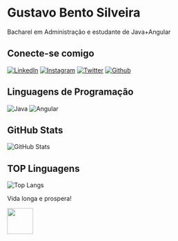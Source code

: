 # Gustavo Bento Silveira

Bacharel em Administração e estudante de Java+Angular

## Conecte-se comigo

[![LinkedIn](https://img.shields.io/badge/LinkedIn-000?style=for-the-badge&logo=linkedin&logoColor=0E76A8)](https://www.linkedin.com/in/gustavohbento/)
[![Instagram](https://img.shields.io/badge/Instagram-000?style=for-the-badge&logo=instagram)](https://www.instagram.com/ogustavobento/)
[![Twitter](https://img.shields.io/badge/Twitter-000?style=for-the-badge&logo=twitter)](https://twitter.com/Ogustavou)
[![Github](https://img.shields.io/badge/github-000?style=for-the-badge&logo=github&logoColor=0E76A8)]([https://github.com/brendowcaval](https://github.com/GustavoBentoSilveira))

## Linguagens de Programação

![Java](https://img.shields.io/badge/Java-000?style=for-the-badge&logo=java)
![Angular](https://img.shields.io/badge/Angular-000?style=for-the-badge&logo=angular&logoColor=C3002F)


## GitHub Stats

![GitHub Stats](https://github-readme-stats.vercel.app/api?username=GustavoBentoSilveira&theme=javascript&bg_color=000&border_color=30A3DC&show_icons=true&icon_color=30A3DC&title_color=E94D5F&text_color=FFF)

## TOP Linguagens

![Top Langs](https://github-readme-stats-git-masterrstaa-rickstaa.vercel.app/api/top-langs/?username=GustavoBentoSilveira&layout=compact&bg_color=000&border_color=30A3DC&title_color=E94D5F&text_color=FFF)

Vida longa e prospera!

<img src="https://emojipedia-us.s3.amazonaws.com/source/skype/289/vulcan-salute_1f596.png" width="60" height="60"/>
